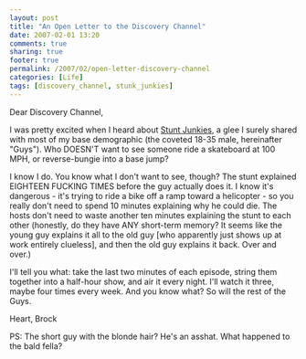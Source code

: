 ```yaml
---
layout: post
title: "An Open Letter to the Discovery Channel"
date: 2007-02-01 13:20
comments: true
sharing: true
footer: true
permalink: /2007/02/open-letter-discovery-channel
categories: [Life]
tags: [discovery_channel, stunk_junkies]
---
```

Dear Discovery Channel,

I was pretty excited when I heard about <a href="http://dsc.discovery.com/fansites/stuntjunkies/stuntjunkies.html">Stunt Junkies</a>, a glee I surely shared with most of my base demographic (the coveted 18-35 male, hereinafter "Guys").  Who DOESN'T want to see someone ride a skateboard at 100 MPH, or reverse-bungie into a base jump?

I know I do.  You know what I don't want to see, though?  The stunt explained EIGHTEEN FUCKING TIMES before the guy actually does it.  I know it's dangerous - it's trying to ride a bike off a ramp toward a helicopter - so you really don't need to spend 10 minutes explaining why he could die.  The hosts don't need to waste another ten minutes explaining the stunt to each other (honestly, do they have ANY short-term memory?  It seems like the young guy explains it all to the old guy [who apparently just shows up at work entirely clueless], and then the old guy explains it back.  Over and over.)

I'll tell you what: take the last two minutes of each episode, string them together into a half-hour show, and air it every night.  I'll watch it three, maybe four times every week.  And you know what?  So will the rest of the Guys.

Heart,
Brock

PS: The short guy with the blonde hair?  He's an asshat.  What happened to the bald fella?
